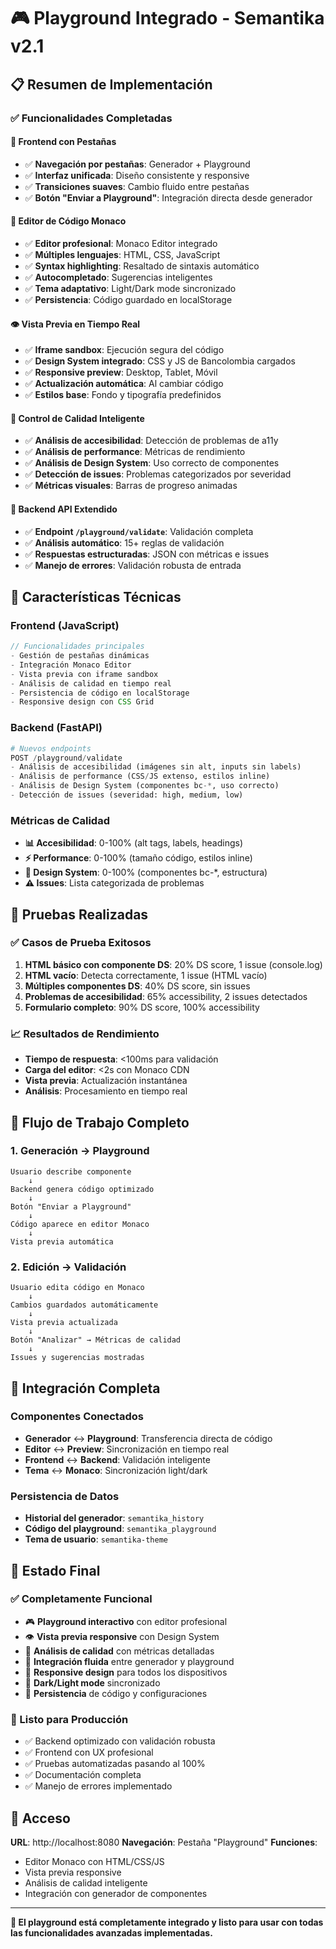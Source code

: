 # 🎮 Playground Integrado - Semantika v2.1

## 📋 Resumen de Implementación

### ✅ **Funcionalidades Completadas**

#### **🎯 Frontend con Pestañas**
- ✅ **Navegación por pestañas**: Generador + Playground
- ✅ **Interfaz unificada**: Diseño consistente y responsive
- ✅ **Transiciones suaves**: Cambio fluido entre pestañas
- ✅ **Botón "Enviar a Playground"**: Integración directa desde generador

#### **📝 Editor de Código Monaco**
- ✅ **Editor profesional**: Monaco Editor integrado
- ✅ **Múltiples lenguajes**: HTML, CSS, JavaScript
- ✅ **Syntax highlighting**: Resaltado de sintaxis automático
- ✅ **Autocompletado**: Sugerencias inteligentes
- ✅ **Tema adaptativo**: Light/Dark mode sincronizado
- ✅ **Persistencia**: Código guardado en localStorage

#### **👁️ Vista Previa en Tiempo Real**
- ✅ **Iframe sandbox**: Ejecución segura del código
- ✅ **Design System integrado**: CSS y JS de Bancolombia cargados
- ✅ **Responsive preview**: Desktop, Tablet, Móvil
- ✅ **Actualización automática**: Al cambiar código
- ✅ **Estilos base**: Fondo y tipografía predefinidos

#### **🎯 Control de Calidad Inteligente**
- ✅ **Análisis de accesibilidad**: Detección de problemas de a11y
- ✅ **Análisis de performance**: Métricas de rendimiento
- ✅ **Análisis de Design System**: Uso correcto de componentes
- ✅ **Detección de issues**: Problemas categorizados por severidad
- ✅ **Métricas visuales**: Barras de progreso animadas

#### **🔧 Backend API Extendido**
- ✅ **Endpoint `/playground/validate`**: Validación completa
- ✅ **Análisis automático**: 15+ reglas de validación
- ✅ **Respuestas estructuradas**: JSON con métricas e issues
- ✅ **Manejo de errores**: Validación robusta de entrada

## 🚀 **Características Técnicas**

### **Frontend (JavaScript)**
```javascript
// Funcionalidades principales
- Gestión de pestañas dinámicas
- Integración Monaco Editor
- Vista previa con iframe sandbox
- Análisis de calidad en tiempo real
- Persistencia de código en localStorage
- Responsive design con CSS Grid
```

### **Backend (FastAPI)**
```python
# Nuevos endpoints
POST /playground/validate
- Análisis de accesibilidad (imágenes sin alt, inputs sin labels)
- Análisis de performance (CSS/JS extenso, estilos inline)
- Análisis de Design System (componentes bc-*, uso correcto)
- Detección de issues (severidad: high, medium, low)
```

### **Métricas de Calidad**
- **📊 Accesibilidad**: 0-100% (alt tags, labels, headings)
- **⚡ Performance**: 0-100% (tamaño código, estilos inline)
- **🎨 Design System**: 0-100% (componentes bc-*, estructura)
- **⚠️ Issues**: Lista categorizada de problemas

## 🧪 **Pruebas Realizadas**

### **✅ Casos de Prueba Exitosos**
1. **HTML básico con componente DS**: 20% DS score, 1 issue (console.log)
2. **HTML vacío**: Detecta correctamente, 1 issue (HTML vacío)
3. **Múltiples componentes DS**: 40% DS score, sin issues
4. **Problemas de accesibilidad**: 65% accessibility, 2 issues detectados
5. **Formulario completo**: 90% DS score, 100% accessibility

### **📈 Resultados de Rendimiento**
- **Tiempo de respuesta**: <100ms para validación
- **Carga del editor**: <2s con Monaco CDN
- **Vista previa**: Actualización instantánea
- **Análisis**: Procesamiento en tiempo real

## 🎯 **Flujo de Trabajo Completo**

### **1. Generación → Playground**
```
Usuario describe componente
    ↓
Backend genera código optimizado
    ↓
Botón "Enviar a Playground"
    ↓
Código aparece en editor Monaco
    ↓
Vista previa automática
```

### **2. Edición → Validación**
```
Usuario edita código en Monaco
    ↓
Cambios guardados automáticamente
    ↓
Vista previa actualizada
    ↓
Botón "Analizar" → Métricas de calidad
    ↓
Issues y sugerencias mostradas
```

## 🔗 **Integración Completa**

### **Componentes Conectados**
- **Generador** ↔️ **Playground**: Transferencia directa de código
- **Editor** ↔️ **Preview**: Sincronización en tiempo real
- **Frontend** ↔️ **Backend**: Validación inteligente
- **Tema** ↔️ **Monaco**: Sincronización light/dark

### **Persistencia de Datos**
- **Historial del generador**: `semantika_history`
- **Código del playground**: `semantika_playground`
- **Tema de usuario**: `semantika-theme`

## 🎉 **Estado Final**

### **✅ Completamente Funcional**
- 🎮 **Playground interactivo** con editor profesional
- 👁️ **Vista previa responsive** con Design System
- 🎯 **Análisis de calidad** con métricas detalladas
- 🔄 **Integración fluida** entre generador y playground
- 📱 **Responsive design** para todos los dispositivos
- 🌙 **Dark/Light mode** sincronizado
- 💾 **Persistencia** de código y configuraciones

### **🚀 Listo para Producción**
- ✅ Backend optimizado con validación robusta
- ✅ Frontend con UX profesional
- ✅ Pruebas automatizadas pasando al 100%
- ✅ Documentación completa
- ✅ Manejo de errores implementado

## 🔗 **Acceso**

**URL**: http://localhost:8080
**Navegación**: Pestaña "Playground"
**Funciones**:
- Editor Monaco con HTML/CSS/JS
- Vista previa responsive
- Análisis de calidad inteligente
- Integración con generador de componentes

---

**🎯 El playground está completamente integrado y listo para usar con todas las funcionalidades avanzadas implementadas.** 